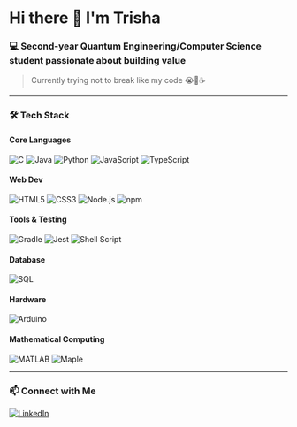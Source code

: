 # Hi there 👋 I'm Trisha

### 💻 Second-year Quantum Engineering/Computer Science student passionate about building value
> Currently trying not to break like my code 😭🐛☕

---

### 🛠 Tech Stack

#### Core Languages
![C](https://img.shields.io/badge/C-99ccff?style=for-the-badge&logo=c&logoColor=black)
![Java](https://img.shields.io/badge/Java-f7c59f?style=for-the-badge&logo=openjdk&logoColor=black)
![Python](https://img.shields.io/badge/Python-b5ead7?style=for-the-badge&logo=python&logoColor=black)
![JavaScript](https://img.shields.io/badge/JavaScript-ffdac1?style=for-the-badge&logo=javascript&logoColor=black)
![TypeScript](https://img.shields.io/badge/TypeScript-ffb7b2?style=for-the-badge&logo=typescript&logoColor=black)

#### Web Dev
![HTML5](https://img.shields.io/badge/HTML5-ff9aa2?style=for-the-badge&logo=html5&logoColor=black)
![CSS3](https://img.shields.io/badge/CSS3-a2d2ff?style=for-the-badge&logo=css3&logoColor=black)
![Node.js](https://img.shields.io/badge/Node.js-cdeac0?style=for-the-badge&logo=node.js&logoColor=black)
![npm](https://img.shields.io/badge/npm-e0bbe4?style=for-the-badge&logo=npm&logoColor=black)

#### Tools & Testing
![Gradle](https://img.shields.io/badge/Gradle-b5ead7?style=for-the-badge&logo=gradle&logoColor=black)
![Jest](https://img.shields.io/badge/Jest-ffdac1?style=for-the-badge&logo=jest&logoColor=black)
![Shell Script](https://img.shields.io/badge/Shell_Script-ffb7b2?style=for-the-badge&logo=gnu-bash&logoColor=black)

#### Database
![SQL](https://img.shields.io/badge/SQL-a2d2ff?style=for-the-badge&logo=postgresql&logoColor=black)

#### Hardware
![Arduino](https://img.shields.io/badge/Arduino-cdeac0?style=for-the-badge&logo=arduino&logoColor=black)

#### Mathematical Computing
![MATLAB](https://img.shields.io/badge/MATLAB-99ccff?style=for-the-badge&logo=matlab&logoColor=black)
![Maple](https://img.shields.io/badge/Maple-f7c59f?style=for-the-badge&logo=maple&logoColor=black)

---

### 📫 Connect with Me
[![LinkedIn](https://img.shields.io/badge/LinkedIn-blue?style=for-the-badge&logo=linkedin)](https://www.linkedin.com/in/trisha-chittajallu/)
